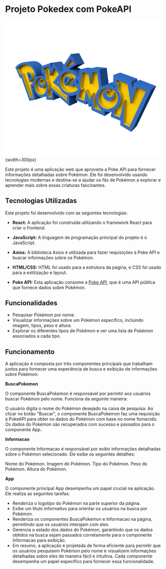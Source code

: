 # Projeto Pokedex com PokeAPI

![Pokemon Logo](./src/img/pokemon3d.png){width=300px}

Este projeto é uma aplicação web que aproveita a Poke API para fornecer informações detalhadas sobre Pokémon. Ele foi desenvolvido usando tecnologias modernas e destina-se a ajudar os fãs de Pokémon a explorar e aprender mais sobre essas criaturas fascinantes.


## Tecnologias Utilizadas

Este projeto foi desenvolvido com as seguintes tecnologias:

- **React:** A aplicação foi construída utilizando o framework React para criar o frontend.

- **JavaScript:** A linguagem de programação principal do projeto é o JavaScript.

- **Axios:** A biblioteca Axios é utilizada para fazer requisições à Poke API e buscar informações sobre os Pokémon.

- **HTML/CSS:** HTML foi usado para a estrutura da página, e CSS foi usado para a estilização e layout.

- **Poke API:** Esta aplicação consome a [Poke API](https://pokeapi.co/), que é uma API pública que fornece dados sobre Pokémon.
  
## Funcionalidades

- Pesquisar Pokémon por nome.
- Visualizar informações sobre um Pokémon específico, incluindo imagem, tipos, peso e altura.
- Explorar os diferentes tipos de Pokémon e ver uma lista de Pokémon associados a cada tipo.

## Funcionamento
A aplicação é composta por três componentes principais que trabalham juntos para fornecer uma experiência de busca e exibição de informações sobre Pokémon:

**BuscaPokemon**

O componente BuscaPokemon é responsável por permitir aos usuários buscar Pokémon pelo nome. Funciona da seguinte maneira:

O usuário digita o nome do Pokémon desejado na caixa de pesquisa.
Ao clicar no botão "Buscar", o componente BuscaPokemon faz uma requisição à PokeAPI para obter os dados do Pokémon com base no nome fornecido.
Os dados do Pokémon são recuperados com sucesso e passados para o componente App.

**Informacao**

O componente Informacao é responsável por exibir informações detalhadas sobre o Pokémon selecionado. Ele exibe os seguintes detalhes:

Nome do Pokémon.
Imagem do  Pokémon.
Tipo do Pokémon.
Peso do Pokémon.
Altura do Pokémon.

**App**

O componente principal App desempenha um papel crucial na aplicação. Ele realiza as seguintes tarefas:

- Renderiza o logotipo do Pokémon na parte superior da página.
- Exibe um título informativo para orientar os usuários na busca por Pokémon.
- Renderiza os componentes BuscaPokemon e Informacao na página, permitindo que os usuários interajam com eles.
- Gerencia o estado dos dados do Pokémon, garantindo que os dados obtidos na busca sejam passados corretamente para o componente Informacao para exibição.
- Em resumo, a aplicação é projetada de forma eficiente para permitir que os usuários pesquisem Pokémon pelo nome e visualizem informações detalhadas sobre eles de maneira fácil e intuitiva. Cada componente desempenha um papel específico para fornecer essa funcionalidade.
